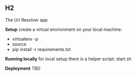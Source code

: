 ## H2
The Url  Resolver app

**Setup**
create a virtual environment on your local machine:
* virtualenv -p <path to python3 binary> <envname>
* source <envname>
* pip install -r requirements.txt

**Running locally**
for local setup there is a helper script: start.sh

**Deployment**
TBD
